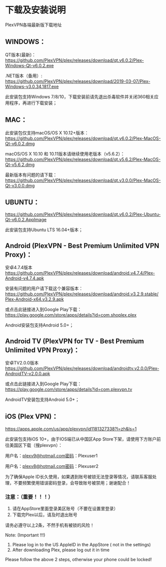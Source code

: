 # 下载及安装说明
PlexVPN各端最新版下载地址

## WINDOWS：

QT版本(最新)：
https://github.com/PlexVPN/plex/releases/download/qt.v6.0.2/Plex-Windows-Qt-v6.0.2.exe

.NET版本（备用）:
https://github.com/PlexVPN/plex/releases/download/2019-03-07/Plex-Windows-v3.0.34.1817.exe

此安装包支持Windows 7/8/10，下载安装前请先退出杀毒软件并关闭360相关应用程序，再进行下载安装；

## MAC：
此安装包仅支持macOS/OS X 10.12+版本：https://github.com/PlexVPN/plex/releases/download/qt.v6.0.2/Plex-MacOS-Qt-v6.0.2.dmg

macOS/OS X 10.10 和 10.11版本请继续使用老版本（v5.6.2）：https://github.com/PlexVPN/plex/releases/download/qt.v5.6.2/Plex-MacOS-Qt-v5.6.2.dmg

最新版本有问题的请下载：
https://github.com/PlexVPN/plex/releases/download/qt.v3.0.0/Plex-MacOS-Qt-v3.0.0.dmg

## UBUNTU：
https://github.com/PlexVPN/plex/releases/download/qt.v6.0.2/Plex-Ubuntu-Qt-v6.0.2.AppImage

此安装包支持Ubuntu LTS 16.04+版本；

## Android (PlexVPN - Best Premium Unlimited VPN Proxy)：
安卓4.7.4版本 https://github.com/PlexVPN/plex/releases/download/android.v4.7.4/Plex-Android-v4.7.4.apk

安装有问题的用户请下载这个兼容版本：
https://github.com/PlexVPN/plex/releases/download/android.v3.2.9.stable/Plex-Android-x64.v3.2.9.apk

或点击此链接进入到Google Play下载：
https://play.google.com/store/apps/details?id=com.shoplex.plex

Android安装包支持Android 5.0+；

## Android TV (PlexVPN for TV - Best Premium Unlimited VPN Proxy)：
安卓TV2.0.0版本 https://github.com/PlexVPN/plex/releases/download/androidtv.v2.0.0/Plex-AndroidTV-v2.0.0.apk

或点击此链接进入到Google Play下载：
https://play.google.com/store/apps/details?id=com.plexvpn.tv

AndroidTV安装包支持Android 5.0+；

## iOS (Plex VPN)：

https://apps.apple.com/us/app/plexvpn/id1181327338?l=zh&ls=1

此安装包支持iOS 10+，由于IOS端已从中国区App Store下架，请使用下方账户前往美国区下载（搜plexvpn）：

用户名：plexv9@hotmail.com密码：Plexuser1

用户名：plexv8@hotmail.com密码：Plexuser2

为了确保Apple ID长久使用，如果遇到账号被锁无法登录等情况，请联系客服处理，不要频繁使用错误密码登录，会导致账号被禁用；谢谢配合！

### 注意：（重要！！！）
1. 请在AppStore里面登录美区账号（不要在设置里登录）
2. 下载完Plex以后，请及时退出账号

请务必遵守以上2条，不然手机有被锁的风险！

Note: (Important !!!)
1. Please log in to the US AppleID in the AppStore ( not in the settings)
2. After downloading Plex, please log out it in time

Please follow the above 2 steps, otherwise your phone could be locked!
